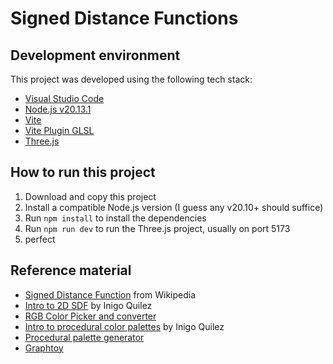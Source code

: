 # Signed Distance Functions

## Development environment

This project was developed using the following tech stack:

- [Visual Studio Code](https://code.visualstudio.com/)
- [Node.js v20.13.1](https://nodejs.org/en)
- [Vite](https://vite.dev/)
- [Vite Plugin GLSL](https://www.npmjs.com/package/vite-plugin-glsl)
- [Three.js](https://threejs.org/)

## How to run this project

1. Download and copy this project
2. Install a compatible Node.js version (I guess any v20.10+ should suffice)
3. Run `npm install` to install the dependencies
4. Run `npm run dev` to run the Three.js project, usually on port 5173
5. perfect

## Reference material

- [Signed Distance Function](https://en.wikipedia.org/wiki/Signed_distance_function) from Wikipedia
- [Intro to 2D SDF](https://iquilezles.org/articles/distfunctions2d/) by Inigo Quilez
- [RGB Color Picker and converter](https://rgbcolorpicker.com/0-1)
- [Intro to procedural color palettes](https://iquilezles.org/articles/palettes/) by Inigo Quilez
- [Procedural palette generator](http://dev.thi.ng/gradients/)
- [Graphtoy](https://graphtoy.com/)
